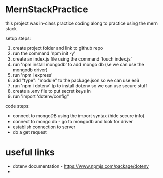 # MernStackPractice

this project was in-class practice coding along to practice using the mern stack 

setup steps: 
1. create project folder and link to github repo
2. run the command 'npm init -y'
3. create an index.js file using the command 'touch index.js'
4. run 'npm install mongodb' to add mongo db (se we can use the mongodb driver)
5. run 'npm i express'
6. add "type": "module" to the package.json so we can use es6 
7. run 'npm i dotenv' tp to install dotenv so we can use secure stuff 
8. create a .env file to put secret keys in 
9. run 'import 'dotenv/config''

code steps: 
- connect to mongoDB using the import syntax (hide secure info)
- connect to mongo db - go to mongodb and look for driver 
- establish connection to server 
- do a get request

# useful links 

- dotenv documentation - https://www.npmjs.com/package/dotenv 
- 